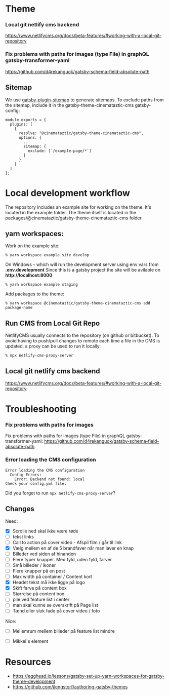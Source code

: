 # Theme
### Local git netlify cms backend
https://www.netlifycms.org/docs/beta-features/#working-with-a-local-git-repository

### Fix problems with paths for images (type File) in graphQL gatsby-transformer-yaml
https://github.com/d4rekanguok/gatsby-schema-field-absolute-path

## Sitemap
We use [gatsby-plugin-sitemap](https://www.gatsbyjs.org/packages/gatsby-plugin-sitemap/) to generate sitemaps. To exclude paths from the sitemap, include it in the gatsby-theme-cinemataztic-cms gatsby-config: 

```
module.exports = {
  plugins: [
    {
      resolve: "@cinemataztic/gatsby-theme-cinemataztic-cms",
      options: {
        ...
        sitemap: {
          exclude: [`/example-page/*`]
        }
      }
    }
  ]
};
```

# Local development workflow
The repository includes an example site for working on the theme. It's located in the example folder. 
The theme itself is located in the packages/@cinemataztic/gatsby-theme-cinemataztic-cms folder. 

## yarn workspaces:
Work on the example site: 
```
% yarn workspace example site develop
```

On Windows - which will run the development server using env vars from **.env.development** 
Since this is a gatsby project the site will be avilable on **http://localhost:8000**

```
% yarn workspace example staging
```

Add packages to the theme: 
```
% yarn workspace @cinemataztic/gatsby-theme-cinemataztic-cms add package-name
```

## Run CMS from Local Git Repo
NetlifyCMS usually connects to the repository (on github or bitbucket). To avoid having to push/pull changes to remote each time a file in the CMS is updated, a proxy can be used to run it locally:
```
% npx netlify-cms-proxy-server
```

## Local git netlify cms backend
https://www.netlifycms.org/docs/beta-features/#working-with-a-local-git-repository

# Troubleshooting
### Fix problems with paths for images
Fix problems with paths for images (type File) in graphQL gatsby-transformer-yaml: https://github.com/d4rekanguok/gatsby-schema-field-absolute-path
### Error loading the CMS configuration
```
Error loading the CMS configuration
  Config Errors:
    Error: Backend not found: local
Check your config.yml file.
```
Did you forget to run `npx netlify-cms-proxy-server`?

## Changes
Need:
- [X] Scrolle ned skal ikke være røde
- [ ] tekst links  
- [ ] Call to action på cover video - Afspil film / går til link
- [X] Vælg mellem en af de 5 brandfaver når man laver en knap
- [ ] Billeder ved siden af hinanden
- [ ] Flere typer knapper. Med fyld, uden fyld, farver
- [ ] Små billeder / ikoner
- [ ] Flere knapper på en post
- [ ] Max width på container / Content kort
- [X] Headet tekst må ikke ligge på logo
- [X] Skift farve på content box
- [ ] Størrelse på content box
- [ ] pile ved  feature list i center
- [ ] man skal kunne se overskrift på Page list
- [ ] Tænd eller sluk fade på cover video / foto

Nice:
- [ ] Mellemrum mellem billeder på feature list mindre
- [ ] Mikkel`s element


# Resources
 - https://egghead.io/lessons/gatsby-set-up-yarn-workspaces-for-gatsby-theme-development
 - https://github.com/jlengstorf/authoring-gatsby-themes

